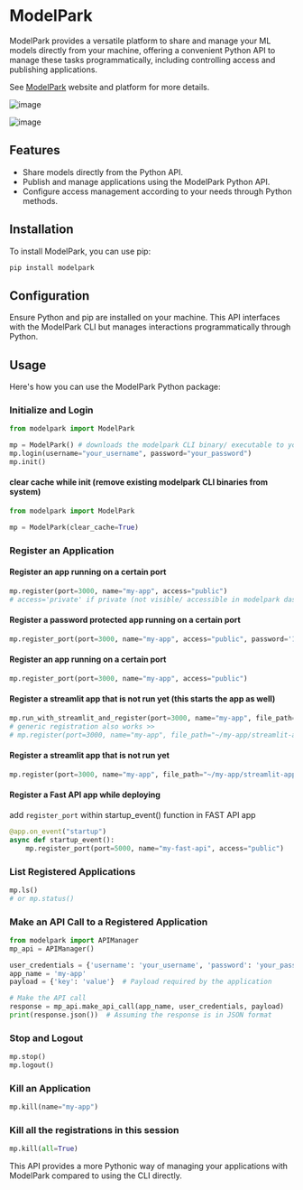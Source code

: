 
# ModelPark

ModelPark provides a versatile platform to share and manage your ML models directly from your machine, offering a convenient Python API to manage these tasks programmatically, including controlling access and publishing applications.

See [ModelPark](https://modelpark.app/) website and platform for more details.

![image](https://github.com/model-park/modelpark/assets/25637056/6eac80e7-91e9-477a-bcce-bd7d369d932e)

![image](https://github.com/model-park/modelpark/assets/25637056/be495106-915d-4989-818d-dad7bb5abc71)

## Features

- Share models directly from the Python API.
- Publish and manage applications using the ModelPark Python API.
- Configure access management according to your needs through Python methods.

## Installation

To install ModelPark, you can use pip:
```bash
pip install modelpark
```

## Configuration

Ensure Python and pip are installed on your machine. This API interfaces with the ModelPark CLI but manages interactions programmatically through Python.

## Usage

Here's how you can use the ModelPark Python package:

### Initialize and Login
```python
from modelpark import ModelPark

mp = ModelPark() # downloads the modelpark CLI binary/ executable to your home folder as "~/modelpark'
mp.login(username="your_username", password="your_password")
mp.init()
```

#### clear cache while init (remove existing modelpark CLI binaries from system)
```python
from modelpark import ModelPark

mp = ModelPark(clear_cache=True)
```

### Register an Application 

#### Register an app running on a certain port
```python
mp.register(port=3000, name="my-app", access="public") 
# access='private' if private (not visible/ accessible in modelpark dashboard)
```
#### Register a password protected app running on a certain port

```python
mp.register_port(port=3000, name="my-app", access="public", password='123')
```

#### Register an app running on a certain port

```python
mp.register_port(port=3000, name="my-app", access="public")
```

#### Register a streamlit app that is not run yet (this starts the app as well)
```python
mp.run_with_streamlit_and_register(port=3000, name="my-app", file_path="~/my-app/streamlit-app.py", access="public", framework="streamlit")
# generic registration also works >> 
# mp.register(port=3000, name="my-app", file_path="~/my-app/streamlit-app.py", access="public", framework="streamlit")

```

#### Register a streamlit app that is not run yet 
```python
mp.register(port=3000, name="my-app", file_path="~/my-app/streamlit-app.py", access="public", framework="streamlit")
```

#### Register a Fast API app while deploying
add `register_port` within startup_event() function in FAST API app
```python
@app.on_event("startup")
async def startup_event():
    mp.register_port(port=5000, name="my-fast-api", access="public") 
```    

### List Registered Applications
```python
mp.ls()
# or mp.status()
```

### Make an API Call to a Registered Application
```python
from modelpark import APIManager
mp_api = APIManager()

user_credentials = {'username': 'your_username', 'password': 'your_password'}
app_name = 'my-app'
payload = {'key': 'value'}  # Payload required by the application

# Make the API call
response = mp_api.make_api_call(app_name, user_credentials, payload)
print(response.json())  # Assuming the response is in JSON format
```

### Stop and Logout
```python
mp.stop()
mp.logout()
```

### Kill an Application
```python
mp.kill(name="my-app")
```

### Kill all the registrations in this session
```python
mp.kill(all=True)
```

This API provides a more Pythonic way of managing your applications with ModelPark compared to using the CLI directly.

